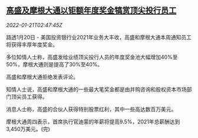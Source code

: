 <!--1642734063000-->
[高盛及摩根大通以钜额年度奖金犒赏顶尖投行员工](https://cn.reuters.com/article/gs-jpmorgan-staff-bonus-0121-idCNKBS2JV06Z)
------

<div><i>2022-01-21T02:47:45Z</i></div><p>路透1月20日 - 美国投资银行业2021年业务大丰收，高盛和摩根大通本周通知员工将获得丰厚年度奖金。</p><p>多位知情人士称，高盛发给业绩顶尖投行人员的年度奖金池大幅增加40%至50%，摩根大通则是提高了30%至40%。</p><p>高盛和摩根大通拒绝发表评论。</p><p>知情人士说，高盛和摩根大通的一些最大笔奖金都是由并购咨询和股权资本市场部门顶尖员工获得。</p><p>消息人士称，高盛的合伙人获得特别股票红利，其中一些高达数百万美元。</p><p>摩根大通周四表示，首席执行官迪蒙的年薪将提高9.5%，2021年总薪酬达到3,450万美元。(完)</p>
